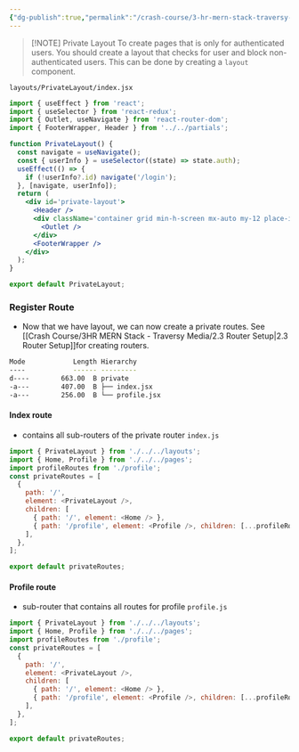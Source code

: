 ```yaml
---
{"dg-publish":true,"permalink":"/crash-course/3-hr-mern-stack-traversy-media/2-16-private-route/","noteIcon":""}
---
```



> [!NOTE] Private Layout
> To create pages that is only for authenticated users. You should create a layout that checks for user and block non-authenticated users. This can be done by creating a `layout` component.

`layouts/PrivateLayout/index.jsx`
```jsx
import { useEffect } from 'react';
import { useSelector } from 'react-redux';
import { Outlet, useNavigate } from 'react-router-dom';
import { FooterWrapper, Header } from '../../partials';

function PrivateLayout() {
  const navigate = useNavigate();
  const { userInfo } = useSelector((state) => state.auth);
  useEffect(() => {
    if (!userInfo?.id) navigate('/login');
  }, [navigate, userInfo]);
  return (
    <div id='private-layout'>
      <Header />
      <div className='container grid min-h-screen mx-auto my-12 place-items-center'>
        <Outlet />
      </div>
      <FooterWrapper />
    </div>
  );
}

export default PrivateLayout;

```

### Register Route
- Now that we have layout, we can now create a private routes. See [[Crash Course/3HR MERN Stack - Traversy Media/2.3 Router Setup\|2.3 Router Setup]]for creating routers.

```sh
Mode            Length Hierarchy
----            ------ ---------
d----        663.00  B private
-a---        407.00  B ├── index.jsx
-a---        256.00  B └── profile.jsx
```

#### Index route
- contains all sub-routers of the private router
`index.js`
```js
import { PrivateLayout } from './../../layouts';
import { Home, Profile } from './../../pages';
import profileRoutes from './profile';
const privateRoutes = [
  {
    path: '/',
    element: <PrivateLayout />,
    children: [
      { path: '/', element: <Home /> },
      { path: '/profile', element: <Profile />, children: [...profileRoutes] },
    ],
  },
];

export default privateRoutes;
```

#### Profile route
- sub-router that contains all routes for profile
`profile.js`
```js
import { PrivateLayout } from './../../layouts';
import { Home, Profile } from './../../pages';
import profileRoutes from './profile';
const privateRoutes = [
  {
    path: '/',
    element: <PrivateLayout />,
    children: [
      { path: '/', element: <Home /> },
      { path: '/profile', element: <Profile />, children: [...profileRoutes] },
    ],
  },
];

export default privateRoutes;

```

